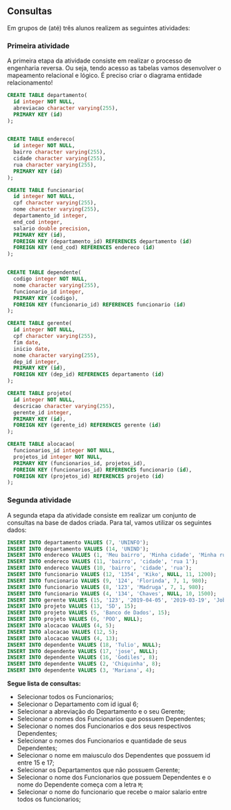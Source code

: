 ## Consultas


Em grupos de (até) três alunos realizem as seguintes atividades:

### Primeira atividade

A primeira etapa da atividade consiste em realizar o processo de engenharia reversa. Ou seja, tendo acesso as tabelas vamos desenvolver o mapeamento relacional e lógico. É preciso criar o diagrama entidade relacionamento! 

```sql
CREATE TABLE departamento(
  id integer NOT NULL,
  abreviacao character varying(255),
  PRIMARY KEY (id)
);


CREATE TABLE endereco(
  id integer NOT NULL,
  bairro character varying(255),
  cidade character varying(255),
  rua character varying(255),
  PRIMARY KEY (id)
);

CREATE TABLE funcionario(
  id integer NOT NULL,
  cpf character varying(255),
  nome character varying(255),
  departamento_id integer,
  end_cod integer,
  salario double precision,
  PRIMARY KEY (id),
  FOREIGN KEY (departamento_id) REFERENCES departamento (id) 
  FOREIGN KEY (end_cod) REFERENCES endereco (id) 
);


CREATE TABLE dependente(
  codigo integer NOT NULL,
  nome character varying(255),
  funcionario_id integer,
  PRIMARY KEY (codigo),
  FOREIGN KEY (funcionario_id) REFERENCES funcionario (id)
);

CREATE TABLE gerente(
  id integer NOT NULL,
  cpf character varying(255),
  fim date,
  inicio date,
  nome character varying(255),
  dep_id integer,
  PRIMARY KEY (id),
  FOREIGN KEY (dep_id) REFERENCES departamento (id)     
);

CREATE TABLE projeto(
  id integer NOT NULL,
  descricao character varying(255),
  gerente_id integer,
  PRIMARY KEY (id),
  FOREIGN KEY (gerente_id) REFERENCES gerente (id) 
);

CREATE TABLE alocacao(
  funcionarios_id integer NOT NULL,
  projetos_id integer NOT NULL,
  PRIMARY KEY (funcionarios_id, projetos_id),
  FOREIGN KEY (funcionarios_id) REFERENCES funcionario (id),
  FOREIGN KEY (projetos_id) REFERENCES projeto (id) 
);
```

### Segunda atividade

A segunda etapa da atividade consiste em realizar um conjunto de consultas na base de dados criada. Para tal, vamos utilizar os seguintes dados:

```sql
INSERT INTO departamento VALUES (7, 'UNINFO');
INSERT INTO departamento VALUES (14, 'UNIND');
INSERT INTO endereco VALUES (1, 'Meu bairro', 'Minha cidade', 'Minha rua');
INSERT INTO endereco VALUES (11, 'bairro', 'cidade', 'rua 1');
INSERT INTO endereco VALUES (10, 'bairro', 'cidade', 'rua');
INSERT INTO funcionario VALUES (12, '1354', 'Kiko', NULL, 11, 1200);
INSERT INTO funcionario VALUES (9, '124', 'Florinda', 7, 1, 980);
INSERT INTO funcionario VALUES (8, '123', 'Madruga', 7, 1, 980);
INSERT INTO funcionario VALUES (4, '134', 'Chaves', NULL, 10, 1500);
INSERT INTO gerente VALUES (15, '123', '2019-04-05', '2019-03-19', 'Job', 7);
INSERT INTO projeto VALUES (13, 'SD', 15);
INSERT INTO projeto VALUES (5, 'Banco de Dados', 15);
INSERT INTO projeto VALUES (6, 'POO', NULL);
INSERT INTO alocacao VALUES (4, 5);
INSERT INTO alocacao VALUES (12, 5);
INSERT INTO alocacao VALUES (4, 13);
INSERT INTO dependente VALUES (18, 'Tulio', NULL);
INSERT INTO dependente VALUES (17, 'jose', NULL);
INSERT INTO dependente VALUES (16, 'Godiles', 8);
INSERT INTO dependente VALUES (2, 'Chiquinha', 8);
INSERT INTO dependente VALUES (3, 'Mariana', 4);
```

**Segue lista de consultas:**

* Selecionar todos os Funcionarios;
* Selecionar o Departamento com id igual 6;
* Selecionar a abreviação do Departamento e o seu Gerente;
* Selecionar o nomes dos Funcionarios que possuem Dependentes;
* Selecionar o nomes dos Funcionarios e dos seus respectivos Dependentes;
* Selecionar o nomes dos Funcionarios e quantidade de seus Dependentes;
* Selecionar o nome em maiusculo dos Dependentes que possuem id entre 15 e 17;
* Selecionar os Departamentos que não possuem Gerente; 
* Selecionar o nome dos Funcionarios que possuem Dependentes e o nome do Dependente começa com a letra `M`;
* Selecionar o nome do funcionario que recebe o maior salario entre todos os funcionarios;
 
